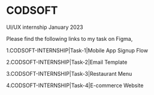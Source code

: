 # CODSOFT
UI/UX internship January 2023

Please find the following links to my task on Figma,

1.CODSOFT-INTERNSHIP|Task-1|Mobile App Signup Flow

2.CODSOFT-INTERNSHIP|Task-2|Email Template

3.CODSOFT-INTERNSHIP|Task-3|Restaurant Menu

4.CODSOFT-INTERNSHIP|Task-4|E-commerce Website
